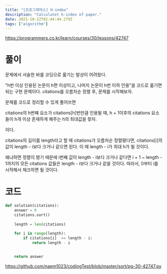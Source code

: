 ```yaml
---
title: "[프로그래머스] H-index"
description: "Calculatet h-index of paper."
date: 2021-10-22T02:44:44.279Z
tags: ["algorithm"]
---
```

https://programmers.co.kr/learn/courses/30/lessons/42747

# 풀이
문제에서 서술한 바를 코딩으로 옮기는 발상이 어려웠다.

"h번 이상 인용된 논문이 h편 이상이고, 나머지 논문이 h번 이하 인용"을 코드로 옮기면 되는 구현 문제이다. citations를 오름차순 정렬 후, 문제를 시작해보자.

문제를 코드로 정리할 수 있게 풀어쓰면
>
citations의 h번째 요소가 citations[h]번만큼 인용될 때, h + 1이후의 citations 요소들이 h개 이상 존재하게 해주는 h의 최대값을 찾자.

이다.

citations의 길이를 length라고 할 때 citations가 오름차순 정렬됐다면, citations[i]의 값이 length - i보다 크거나 같으면 된다. 이 때 length - i가 최대 h가 될 것이다. 

왜냐하면 정렬이 됐기 때문에 i번째 값이 length - i보다 크거나 같다면 i + 1 ~ length - 1까지의 모든 citations 값들은 length - i보다 크거나 같을 것이다. 따라서, 0부터 i를 시작해서 체크하면 될 것이다.


# 코드
```py
def solution(citations):
    answer = 0
    citations.sort()
    
    length = len(citations)
    
    for i in range(length):
        if citations[i]  >= length - i:
            return length - i

            
    return answer
```
https://github.com/naem1023/codingTest/blob/master/sort/pg-30-42747.py


